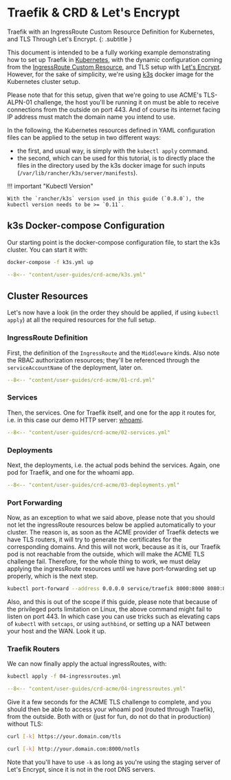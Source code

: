 # Traefik & CRD & Let's Encrypt

Traefik with an IngressRoute Custom Resource Definition for Kubernetes, and TLS Through Let's Encrypt.
{: .subtitle }

This document is intended to be a fully working example demonstrating how to set up Traefik in [Kubernetes](https://kubernetes.io),
with the dynamic configuration coming from the [IngressRoute Custom Resource](../../providers/kubernetes-crd.md),
and TLS setup with [Let's Encrypt](https://letsencrypt.org).
However, for the sake of simplicity, we're using [k3s](https://github.com/rancher/k3s)  docker image for the Kubernetes cluster setup.

Please note that for this setup, given that we're going to use ACME's TLS-ALPN-01 challenge, the host you'll be running it on must be able to receive connections from the outside on port 443.
And of course its internet facing IP address must match the domain name you intend to use.

In the following, the Kubernetes resources defined in YAML configuration files can be applied to the setup in two different ways:

- the first, and usual way, is simply with the `kubectl apply` command.
- the second, which can be used for this tutorial, is to directly place the files in the directory used by the k3s docker image for such inputs (`/var/lib/rancher/k3s/server/manifests`).

!!! important "Kubectl Version"

    With the `rancher/k3s` version used in this guide (`0.8.0`), the kubectl version needs to be >= `0.11`.

## k3s Docker-compose Configuration

Our starting point is the docker-compose configuration file, to start the k3s cluster.
You can start it with:

```bash
docker-compose -f k3s.yml up
```

```yaml
--8<-- "content/user-guides/crd-acme/k3s.yml"
```

## Cluster Resources

Let's now have a look (in the order they should be applied, if using `kubectl apply`) at all the required resources for the full setup.

### IngressRoute Definition

First, the definition of the `IngressRoute` and the `Middleware` kinds.
Also note the RBAC authorization resources; they'll be referenced through the `serviceAccountName` of the deployment, later on.

```yaml
--8<-- "content/user-guides/crd-acme/01-crd.yml"
```

### Services

Then, the services. One for Traefik itself, and one for the app it routes for, i.e. in this case our demo HTTP server: [whoami](https://github.com/containous/whoami).

```yaml
--8<-- "content/user-guides/crd-acme/02-services.yml"
```

### Deployments

Next, the deployments, i.e. the actual pods behind the services.
Again, one pod for Traefik, and one for the whoami app.

```yaml
--8<-- "content/user-guides/crd-acme/03-deployments.yml"
```

### Port Forwarding

Now, as an exception to what we said above, please note that you should not let the ingressRoute resources below be applied automatically to your cluster.
The reason is, as soon as the ACME provider of Traefik detects we have TLS routers, it will try to generate the certificates for the corresponding domains.
And this will not work, because as it is, our Traefik pod is not reachable from the outside, which will make the ACME TLS challenge fail.
Therefore, for the whole thing to work, we must delay applying the ingressRoute resources until we have port-forwarding set up properly, which is the next step.

```bash
kubectl port-forward --address 0.0.0.0 service/traefik 8000:8000 8080:8080 443:4443 -n default
```

Also, and this is out of the scope if this guide, please note that because of the privileged ports limitation on Linux, the above command might fail to listen on port 443.
In which case you can use tricks such as elevating caps of `kubectl` with `setcaps`, or using `authbind`, or setting up a NAT between your host and the WAN.
Look it up.

### Traefik Routers

We can now finally apply the actual ingressRoutes, with:

```bash
kubectl apply -f 04-ingressroutes.yml
```

```yaml
--8<-- "content/user-guides/crd-acme/04-ingressroutes.yml"
```

Give it a few seconds for the ACME TLS challenge to complete, and you should then be able to access your whoami pod (routed through Traefik), from the outside.
Both with or (just for fun, do not do that in production) without TLS:

```bash
curl [-k] https://your.domain.com/tls
```

```bash
curl [-k] http://your.domain.com:8000/notls
```

Note that you'll have to use `-k` as long as you're using the staging server of Let's Encrypt, since it is not in the root DNS servers.
